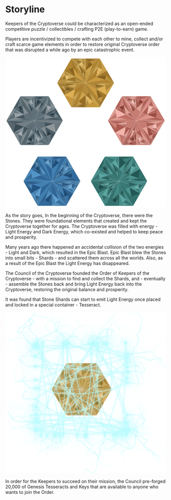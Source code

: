 # Storyline

Keepers of the Cryptoverse could be characterized as an open-ended competitive puzzle / collectibles / crafting P2E (play-to-earn) game.&#x20;

Players are incentivized to compete with each other to mine, collect and/or craft scarce game elements in order to restore original Cryptoverse order that was disrupted a while ago by an epic catastrophic event.

![Foundation Stones](<../.gitbook/assets/image (4).png>)

As the story goes, In the beginning of the Cryptoverse, there were the Stones. They were foundational elements that created and kept the Cryptoverse together for ages. The Cryptoverse was filled with energy - Light Energy and Dark Energy, which co-existed and helped to keep peace and prosperity.&#x20;

Many years ago there happened an accidental collision of the two energies - Light and Dark, which resulted in the Epic Blast. Epic Blast blew the Stones into small bits - Shards - and scattered them across all the worlds. Also, as a result of the Epic Blast the Light Energy has disappeared.&#x20;

The Council of the Cryptoverse founded the Order of Keepers of the Cryptoverse - with a mission to find and collect the Shards, and - eventually - assemble the Stones back and bring Light Energy back into the Cryptoverse, restoring the original balance and prosperity.&#x20;

It was found that Stone Shards can start to emit Light Energy once placed and locked in a special container - Tesseract.&#x20;

![Stone Shard locked inside a Tesseract](../.gitbook/assets/image.png)

In order for the Keepers to succeed on their mission, the Council pre-forged 20,000 of Genesis Tesseracts and Keys that are available to anyone who wants to join the Order.
